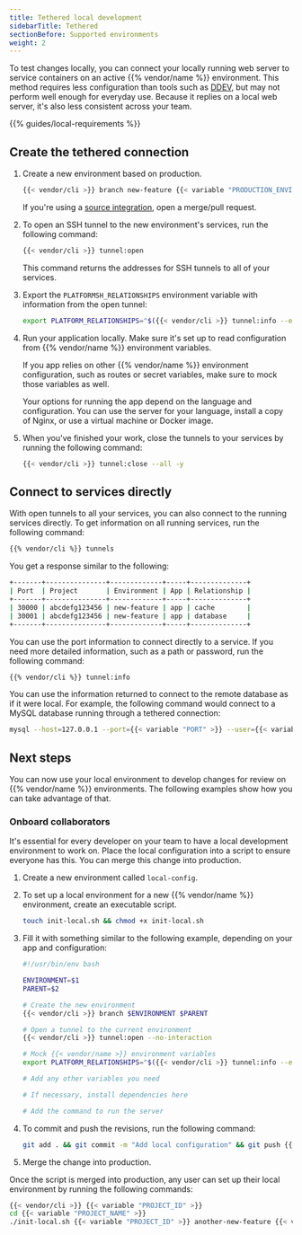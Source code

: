 ```yaml
---
title: Tethered local development
sidebarTitle: Tethered
sectionBefore: Supported environments
weight: 2
---
```


To test changes locally, you can connect your locally running web server
to service containers on an active {{% vendor/name %}} environment.
This method requires less configuration than tools such as [DDEV](./ddev.md),
but may not perform well enough for everyday use.
Because it replies on a local web server, it's also less consistent across your team.

{{% guides/local-requirements %}}

## Create the tethered connection

1.  Create a new environment based on production.

    ```bash
    {{< vendor/cli >}} branch new-feature {{< variable "PRODUCTION_ENVIRONMENT_NAME" >}}
    ```

    If you're using a [source integration](/integrations/source.html),
    open a merge/pull request.

2.  To open an SSH tunnel to the new environment's services, run the following command:

    ```bash
    {{< vendor/cli >}} tunnel:open
    ```

    This command returns the addresses for SSH tunnels to all of your services.

3.  Export the `PLATFORMSH_RELATIONSHIPS` environment variable with information from the open tunnel:

    ```bash
    export PLATFORM_RELATIONSHIPS="$({{< vendor/cli >}} tunnel:info --encode)"
    ```

4.  Run your application locally.
    Make sure it's set up to read configuration from {{% vendor/name %}} environment variables.

    If you app relies on other {{% vendor/name %}} environment configuration, such as routes or secret variables,
    make sure to mock those variables as well.

    Your options for running the app depend on the language and configuration.
    You can use the server for your language, install a copy of Nginx,
    or use a virtual machine or Docker image.

5.  When you've finished your work, close the tunnels to your services by running the following command:

    ```bash
    {{< vendor/cli >}} tunnel:close --all -y
    ```

## Connect to services directly

With open tunnels to all your services, you can also connect to the running services directly.
To get information on all running services, run the following command:

```bash
{{% vendor/cli %}} tunnels
```

You get a response similar to the following:

```bash
+-------+---------------+-------------+-----+--------------+
| Port  | Project       | Environment | App | Relationship |
+-------+---------------+-------------+-----+--------------+
| 30000 | abcdefg123456 | new-feature | app | cache        |
| 30001 | abcdefg123456 | new-feature | app | database     |
+-------+---------------+-------------+-----+--------------+
```

You can use the port information to connect directly to a service.
If you need more detailed information, such as a path or password, run the following command:

```bash
{{% vendor/cli %}} tunnel:info
```

You can use the information returned to connect to the remote database as if it were local.
For example, the following command would connect to a MySQL database running through a tethered connection:

```bash
mysql --host=127.0.0.1 --port={{< variable "PORT" >}} --user={{< variable "USERNAME" >}} --password={{< variable "PASSWORD" >}} --database={{< variable "PATH" >}}
```

## Next steps

You can now use your local environment to develop changes for review on {{% vendor/name %}} environments.
The following examples show how you can take advantage of that.

### Onboard collaborators

It's essential for every developer on your team to have a local development environment to work on.
Place the local configuration into a script to ensure everyone has this.
You can merge this change into production.

1.  Create a new environment called `local-config`.

2.  To set up a local environment for a new {{% vendor/name %}} environment, create an executable script.

    ```bash
    touch init-local.sh && chmod +x init-local.sh
    ```

3.  Fill it with something similar to the following example, depending on your app and configuration:

    ```bash {location="init-local.sh"}
    #!/usr/bin/env bash

    ENVIRONMENT=$1
    PARENT=$2

    # Create the new environment
    {{< vendor/cli >}} branch $ENVIRONMENT $PARENT

    # Open a tunnel to the current environment
    {{< vendor/cli >}} tunnel:open --no-interaction

    # Mock {{< vendor/name >}} environment variables
    export PLATFORM_RELATIONSHIPS="$({{< vendor/cli >}} tunnel:info --encode)"

    # Add any other variables you need

    # If necessary, install dependencies here

    # Add the command to run the server
    ```

4.  To commit and push the revisions, run the following command:

    ```bash
    git add . && git commit -m "Add local configuration" && git push {{< vendor/cli >}} local-config
    ```

5.  Merge the change into production.

Once the script is merged into production,
any user can set up their local environment by running the following commands:

```bash
{{< vendor/cli >}} {{< variable "PROJECT_ID" >}}
cd {{< variable "PROJECT_NAME" >}}
./init-local.sh {{< variable "PROJECT_ID" >}} another-new-feature {{< variable "PRODUCTION_ENVIRONMENT_NAME" >}}
```
